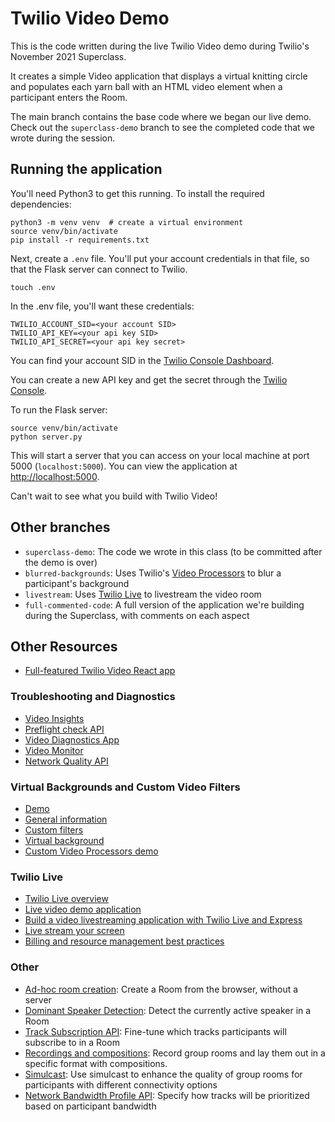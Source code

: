 # Twilio Video Demo

This is the code written during the live Twilio Video
demo during Twilio's November 2021 Superclass.

It creates a simple Video application that displays a virtual
knitting circle and populates each yarn ball with an HTML
video element when a participant enters the Room.

The main branch contains the base code where we began our live demo.
Check out the `superclass-demo` branch to see the completed code that we wrote during the session.

## Running the application

You'll need Python3 to get this running. To install the required
dependencies:

```
python3 -m venv venv  # create a virtual environment
source venv/bin/activate
pip install -r requirements.txt
```

Next, create a `.env` file. You'll put your account
credentials in that file, so that the Flask server can
connect to Twilio.

```
touch .env
```

In the .env file, you'll want these credentials:

```
TWILIO_ACCOUNT_SID=<your account SID>
TWILIO_API_KEY=<your api key SID>
TWILIO_API_SECRET=<your api key secret>
```

You can find your account SID in the [Twilio Console Dashboard](https://www.twilio.com/console).

You can create a new API key and get the secret through the
[Twilio Console](https://www.twilio.com/console/project/api-keys).

To run the Flask server:

```
source venv/bin/activate
python server.py
```

This will start a server that you can access on your
local machine at port 5000 (`localhost:5000`). You can view the application
at [http://localhost:5000](http://localhost:5000).

Can't wait to see what you build with Twilio Video!

## Other branches

- `superclass-demo`: The code we wrote in this class (to be committed after the demo is over)
- `blurred-backgrounds`: Uses Twilio's [Video Processors](https://www.twilio.com/docs/video/video-processors) to blur a participant's background
- `livestream`: Uses [Twilio Live](https://www.twilio.com/docs/live) to livestream the video room
- `full-commented-code`: A full version of the application we're building during the Superclass, with comments on each aspect

## Other Resources

- [Full-featured Twilio Video React app](https://github.com/twilio/twilio-video-app-react)

### Troubleshooting and Diagnostics

- [Video Insights](https://www.twilio.com/docs/video/troubleshooting/insights)
- [Preflight check API](https://github.com/twilio/twilio-video.js/blob/master/CHANGELOG.md#2160-august-11-2021)
- [Video Diagnostics App](https://www.twilio.com/blog/video-diagnostics-app-reactjs-preflight-api)
- [Video Monitor](https://www.npmjs.com/package/@twilio/video-room-monitor)
- [Network Quality API](https://www.twilio.com/docs/video/using-network-quality-api)

### Virtual Backgrounds and Custom Video Filters

- [Demo](https://twilio.github.io/twilio-video-processors.js/examples/virtualbackground/)
- [General information](https://www.twilio.com/blog/introducing-virtual-backgrounds-browser-based-video-applications)
- [Custom filters](https://www.twilio.com/blog/custom-effect-filters-twilio-programmable-video)
- [Virtual background](https://www.twilio.com/blog/change-background-video-calls-twilio-video-processors-library)
- [Custom Video Processors demo](https://miguelgrinberg.github.io/twilio-video-face-detection/public/)

### Twilio Live

- [Twilio Live overview](https://www.twilio.com/docs/live/overview)
- [Live video demo application](https://www.twilio.com/docs/live/build-an-interactive-live-video-streaming-experience)
- [Build a video livestreaming application with Twilio Live and Express](https://www.twilio.com/blog/build-livestreaming-application-twilio-live-express)
- [Live stream your screen](https://www.twilio.com/blog/live-stream-screen-twilio-live)
- [Billing and resource management best practices](https://www.twilio.com/docs/live/billing-and-resource-management)

### Other

- [Ad-hoc room creation](https://www.twilio.com/docs/video/tutorials/understanding-video-rooms#ad-hoc-rooms): Create a Room from the browser, without a server
- [Dominant Speaker Detection](https://www.twilio.com/docs/video/detecting-dominant-speaker): Detect the currently active speaker in a Room
- [Track Subscription API](https://www.twilio.com/docs/video/api/track-subscriptions): Fine-tune which tracks participants will subscribe to in a Room
- [Recordings and compositions](https://www.twilio.com/docs/video/tutorials/understanding-video-recordings-and-compositions): Record group rooms and lay them out in a specific format with compositions.
- [Simulcast](https://www.twilio.com/docs/video/tutorials/working-with-vp8-simulcast): Use simulcast to enhance the quality of group rooms for participants with different connectivity options
- [Network Bandwidth Profile API](https://www.twilio.com/docs/video/tutorials/using-bandwidth-profile-api): Specify how tracks will be prioritized based on participant bandwidth
